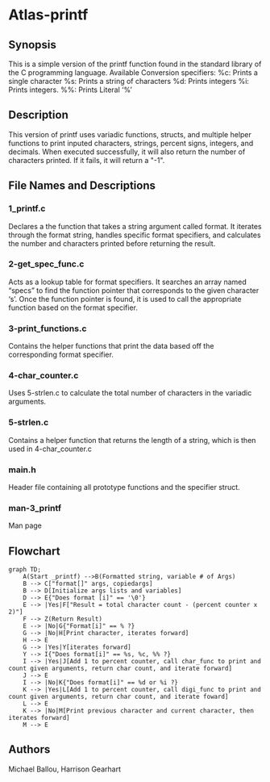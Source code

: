 # Atlas-printf

## Synopsis

This is a simple version of the printf function found in the standard library of the C programming language. 
Available Conversion specifiers:
%c: Prints a single character
%s: Prints a string of characters 
%d: Prints integers 
%i: Prints integers.
%%: Prints Literal ‘%’

## Description
This version of printf uses variadic functions, structs, and multiple helper functions to print inputed characters, strings, percent signs, integers, and decimals. When executed successfully, it will also return the number of characters printed. If it fails, it will return a "-1".

## File Names and Descriptions
### 1_printf.c
Declares a the function that takes a string argument called format. It iterates through the format string, handles specific format specifiers, and calculates the number and characters printed before returning the result.
### 2-get_spec_func.c
Acts as a lookup table for format specifiers. It searches an array named “specs” to find the function pointer that corresponds to the given character ‘s’. Once the function pointer is found, it is used to call the appropriate function based on the format specifier.
### 3-print_functions.c
Contains the helper functions that print the data based off the corresponding format specifier.
### 4-char_counter.c
Uses 5-strlen.c to calculate the total number of characters in the variadic arguments.
### 5-strlen.c
Contains a helper function that returns the length of a string, which is then used in 4-char_counter.c
### main.h
Header file containing all prototype functions and the specifier struct.
### man-3_printf
Man page
## Flowchart
```mermaid
graph TD;
	A(Start _printf) -->B(Formatted string, variable # of Args)
    B --> C["format[]" args, copiedargs]
    B --> D[Initialize args lists and variables]
    D --> E{"Does format [i]" == '\0'}
    E --> |Yes|F["Result = total character count - (percent counter x 2)"]
    F --> Z(Return Result)
    E --> |No|G{"Format[i]" == % ?}
    G --> |No|H[Print character, iterates forward]
    H --> E
    G --> |Yes|Y[iterates forward]
    Y --> I{"Does format[i]" == %s, %c, %% ?}
	I --> |Yes|J[Add 1 to percent counter, call char_func to print and count given arguments, return char count, and iterate forward]
    J --> E
	I --> |No|K{"Does format[i]" == %d or %i ?}
    K --> |Yes|L[Add 1 to percent counter, call digi_func to print and count given arguments, return char count, and iterate foward]
    L --> E
	K --> |No|M[Print previous character and current character, then iterates forward]
    M --> E
```

## Authors
Michael Ballou, Harrison Gearhart
